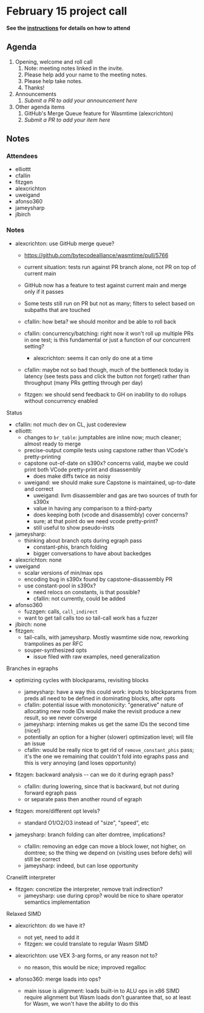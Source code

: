 # February 15 project call

**See the [instructions](../README.md) for details on how to attend**

## Agenda
1. Opening, welcome and roll call
    1. Note: meeting notes linked in the invite.
    1. Please help add your name to the meeting notes.
    1. Please help take notes.
    1. Thanks!
1. Announcements
    1. _Submit a PR to add your announcement here_
1. Other agenda items
    1. GitHub's Merge Queue feature for Wasmtime (alexcrichton)
    1. _Submit a PR to add your item here_

## Notes

### Attendees

- elliottt
- cfallin
- fitzgen
- alexcrichton
- uweigand
- afonso360
- jameysharp
- jlbirch

### Notes

- alexcrichton: use GitHub merge queue?
  - https://github.com/bytecodealliance/wasmtime/pull/5766
  - current situation: tests run against PR branch alone, not PR on top of
    current main
  - GitHub now has a feature to test against current main and merge only if it
    passes
  - Some tests still run on PR but not as many; filters to select based on
    subpaths that are touched

  - cfallin: how beta? we should monitor and be able to roll back
  - cfallin: concurrency/batching: right now it won't roll up multiple PRs in
    one test; is this fundamental or just a function of our concurrent setting?
    - alexcrichton: seems it can only do one at a time
  - cfallin: maybe not so bad though, much of the bottleneck today is latency
    (see tests pass and click the button not forget) rather than throughput
    (many PRs getting through per day)
  - fitzgen: we should send feedback to GH on inability to do rollups without
    concurrency enabled

Status

- cfallin: not much dev on CL, just codereview
- elliottt:
  - changes to `br_table`: jumptables are inline now; much cleaner;
    almost ready to merge
  - precise-output compile tests using capstone rather than VCode's
    pretty-printing
  - capstone out-of-date on s390x? concerns valid, maybe we could print both
    VCode pretty-print and disassembly
    - does make diffs twice as noisy
  - uweigand: we should make sure Capstone is maintained, up-to-date and
    correct
    - uweigand: llvm disassembler and gas are two sources of truth for s390x
    - value in having any comparison to a third-party
    - does keeping both (vcode and disassembly) cover concerns?
    - sure; at that point do we need vcode pretty-print?
    - still useful to show pseudo-insts
- jameysharp:
  - thinking about branch opts during egraph pass
    - constant-phis, branch folding
    - bigger conversations to have about backedges
- alexcrichton: none
- uweigand
  - scalar versions of min/max ops
  - encoding bug in s390x found by capstone-disassembly PR
  - use constant-pool in s390x?
    - need relocs on constants, is that possible?
    - cfallin: not currently, could be added
- afonso360
  - fuzzgen: calls, `call_indirect`
  - want to get tail calls too so tail-call work has a fuzzer
- jlbirch: none
- fitzgen:
  - tail-calls, with jameysharp. Mostly wasmtime side now, reworking
    trampolines as per RFC
  - souper-synthesized opts
    - issue filed with raw examples, need generalization

Branches in egraphs

- optimizing cycles with blockparams, revisiting blocks
  - jameysharp: have a way this could work: inputs to blockparams from preds
    all need to be defined in dominating blocks, after opts
  - cfallin: potential issue with monotonicity: "generative" nature of
    allocating new node IDs would make the revisit produce a new result, so we
    never converge
  - jameysharp: interning makes us get the same IDs the second time (nice!)
  - potentially an option for a higher (slower) optimization level; will file
    an issue
  - cfallin: would be really nice to get rid of `remove_constant_phis` pass;
    it's the one we remaining that couldn't fold into egraphs pass and this is
    very annoying (and loses opportunity)

- fitzgen: backward analysis -- can we do it during egraph pass?
  - cfallin: during lowering, since that is backward, but not during forward
    egraph pass
  - or separate pass then another round of egraph

- fitzgen: more/different opt levels?
  - standard O1/O2/O3 instead of "size", "speed", etc

- jameysharp: branch folding can alter domtree, implications?
  - cfallin: removing an edge can move a block lower, not higher, on domtree;
    so the thing we depend on (visiting uses before defs) will still be correct
  - jameysharp: indeed, but can lose opportunity

Cranelift interpreter

- fitzgen: concretize the interpreter, remove trait indirection?
  - jameysharp: use during cprop? would be nice to share operator semantics
    implementation

Relaxed SIMD

- alexcrichton: do we have it?
  - not yet, need to add it
  - fitzgen: we could translate to regular Wasm SIMD

- alexcrichton: use VEX 3-arg forms, or any reason not to?
  - no reason, this would be nice; improved regalloc

- afonso360: merge loads into ops?
  - main issue is alignment: loads built-in to ALU ops in x86 SIMD require
    alignment but Wasm loads don't guarantee that, so at least for Wasm, we
    won't have the ability to do this
